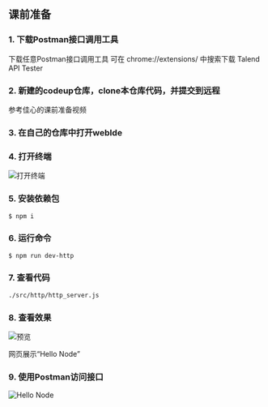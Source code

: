 ## 课前准备

### 1. 下载Postman接口调用工具
下载任意Postman接口调用工具
可在 chrome://extensions/ 中搜索下载 Talend API Tester


### 2. 新建的codeup仓库，clone本仓库代码，并提交到远程
参考佳心的课前准备视频


### 3. 在自己的仓库中打开webIde


### 4. 打开终端
![打开终端](https://img.alicdn.com/imgextra/i2/O1CN01kEa7NI1lLMeSHaRLc_!!6000000004802-2-tps-351-192.png)


### 5. 安装依赖包
```bash
$ npm i
```


### 6. 运行命令
```bash
$ npm run dev-http
```


### 7. 查看代码
```bash
./src/http/http_server.js
```


### 8. 查看效果
![预览](https://img.alicdn.com/imgextra/i2/O1CN01c34Vu11WJn3RQJ2Ks_!!6000000002768-0-tps-360-368.jpg)

网页展示“Hello Node”


### 9. 使用Postman访问接口
![Hello Node](https://img.alicdn.com/imgextra/i4/O1CN016ph9Vh1sjMiVK0upw_!!6000000005802-0-tps-2154-996.jpg)